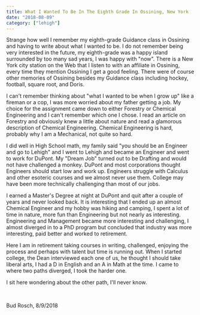 ```yaml
---
title: What I Wanted To Be In The Eighth Grade In Ossining, New York
date: "2018-08-09"
category: ["lehigh"]
---
```


Strange how well I remember my eighth-grade Guidance class in Ossining and having to write about what I wanted to be.  I do not remember being very interested in the future, my eighth-grade was a happy island surrounded by too many sad years, I was happy with "now".  There is a New York city station on the Web that I listen to with an affiliate in Ossining, every time they mention Ossining I get a good feeling.  There were of course other memories of Ossining besides my Guidance class including hockey, football, square root, and Doris.  

I can't remember thinking about "what I wanted to be when I grow up" like a fireman or a cop, I was more worried about my father getting a job.  My choice for the assignment came down to either Forestry or Chemical Engineering and I can't remember which one I chose.  I read an article on Forestry and obviously knew a little about nature and read a glamorous description of Chemical Engineering.  Chemical Engineering is hard, probably why I am a Mechanical, not quite so hard.

I did well in High School math, my family said "you should be an Engineer and go to Lehigh" and I went to Lehigh and became an Engineer and went to work for DuPont.  My "Dream Job" turned out to be Drafting and would not have challenged a monkey.  DuPont and most corporations thought Engineers should start low and work up.  Engineers struggle with Calculus and other esoteric courses and we almost never use them. College may have been more technically challenging than most of our jobs.

I earned a Master's Degree at night at DuPont and quit after a couple of years and never looked back. It is interesting that I ended up an almost Chemical Engineer and my hobby was hiking and camping, I spent a lot of time in nature, more fun than Engineering but not nearly as interesting.  Engineering and Management became more interesting and challenging, I almost diverged in to a PhD program but concluded that industry was more interesting, paid better and worked to retirement.

Here I am in retirement taking courses in writing, challenged, enjoying the process and perhaps with talent but time is running out.  When I started college, the Dean interviewed each one of us, he thought I should take liberal arts, I had a D in English and an A in Math at the time.  I came to where two paths diverged, I took the harder one.  

I sit here wondering about the other path, I'll never know.

<br/>

Bud Rosch, 8/9/2018

